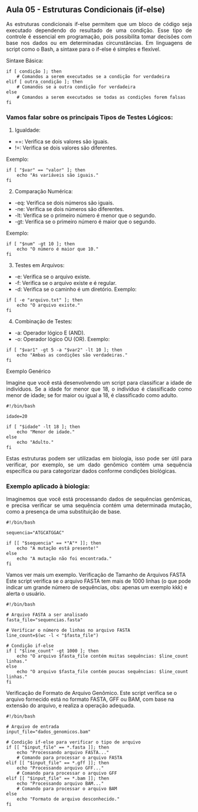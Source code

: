 ## Aula 05 - Estruturas Condicionais (if-else)
<p align="justify">As estruturas condicionais if-else permitem que um bloco de código seja executado dependendo do resultado de uma condição. Esse tipo de controle é essencial em programação, pois possibilita tomar decisões com base nos dados ou em determinadas circunstâncias. Em linguagens de script como o Bash, a sintaxe para o if-else é simples e flexível.</p>

Sintaxe Básica:

```
if [ condição ]; then
    # Comandos a serem executados se a condição for verdadeira
elif [ outra_condição ]; then
    # Comandos se a outra condição for verdadeira
else
    # Comandos a serem executados se todas as condições forem falsas
fi
```
### Vamos falar sobre os principais Tipos de Testes Lógicos:
1. Igualdade:

- ==: Verifica se dois valores são iguais.
- !=: Verifica se dois valores são diferentes.
  
Exemplo:

```
if [ "$var" == "valor" ]; then
    echo "As variáveis são iguais."
fi
```
2. Comparação Numérica:

- -eq: Verifica se dois números são iguais.
- -ne: Verifica se dois números são diferentes.
- -lt: Verifica se o primeiro número é menor que o segundo.
- -gt: Verifica se o primeiro número é maior que o segundo.

Exemplo:

```
if [ "$num" -gt 10 ]; then
    echo "O número é maior que 10."
fi
```
3. Testes em Arquivos:

- -e: Verifica se o arquivo existe.
- -f: Verifica se o arquivo existe e é regular.
- -d: Verifica se o caminho é um diretório.
Exemplo:

```
if [ -e "arquivo.txt" ]; then
    echo "O arquivo existe."
fi
```
4. Combinação de Testes:

- -a: Operador lógico E (AND).
- -o: Operador lógico OU (OR).
Exemplo:
```
if [ "$var1" -gt 5 -a "$var2" -lt 10 ]; then
    echo "Ambas as condições são verdadeiras."
fi
```
Exemplo Genérico
<p align="justify">Imagine que você está desenvolvendo um script para classificar a idade de indivíduos. Se a idade for menor que 18, o indivíduo é classificado como menor de idade; se for maior ou igual a 18, é classificado como adulto.</p>

```
#!/bin/bash

idade=20

if [ "$idade" -lt 18 ]; then
    echo "Menor de idade."
else
    echo "Adulto."
fi
```

<p align="justify">Estas estruturas podem ser utilizadas em biologia, isso pode ser útil para verificar, por exemplo, se um dado genômico contém uma sequência específica ou para categorizar dados conforme condições biológicas.</p>

### Exemplo aplicado à biologia:
<p align="justify">Imaginemos que você está processando dados de sequências genômicas, e precisa verificar se uma sequência contém uma determinada mutação, como a presença de uma substituição de base.</p>

```
#!/bin/bash

sequencia="ATGCATGGAC"

if [[ "$sequencia" == *"A"* ]]; then
    echo "A mutação está presente!"
else
    echo "A mutação não foi encontrada."
fi
```

Vamos ver mais um exemplo. Verificação de Tamanho de Arquivos FASTA
Este script verifica se o arquivo FASTA tem mais de 1000 linhas (o que pode indicar um grande número de sequências, obs: apenas um exemplo kkk) e alerta o usuário.

```
#!/bin/bash

# Arquivo FASTA a ser analisado
fasta_file="sequencias.fasta"

# Verificar o número de linhas no arquivo FASTA
line_count=$(wc -l < "$fasta_file")

# Condição if-else
if [ "$line_count" -gt 1000 ]; then
    echo "O arquivo $fasta_file contém muitas sequências: $line_count linhas."
else
    echo "O arquivo $fasta_file contém poucas sequências: $line_count linhas."
fi
```

Verificação de Formato de Arquivo Genômico. Este script verifica se o arquivo fornecido está no formato FASTA, GFF ou BAM, com base na extensão do arquivo, e realiza a operação adequada.

```
#!/bin/bash

# Arquivo de entrada
input_file="dados_genomicos.bam"

# Condição if-else para verificar o tipo de arquivo
if [[ "$input_file" == *.fasta ]]; then
    echo "Processando arquivo FASTA..."
    # Comando para processar o arquivo FASTA
elif [[ "$input_file" == *.gff ]]; then
    echo "Processando arquivo GFF..."
    # Comando para processar o arquivo GFF
elif [[ "$input_file" == *.bam ]]; then
    echo "Processando arquivo BAM..."
    # Comando para processar o arquivo BAM
else
    echo "Formato de arquivo desconhecido."
fi
```
